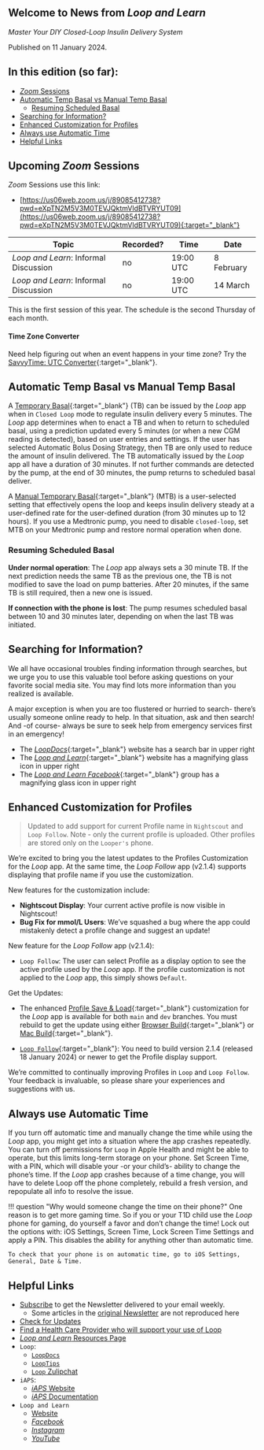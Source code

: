 ## Welcome to News from&nbsp;_<span translate="no">Loop and Learn</span>_

_Master Your DIY Closed-Loop Insulin Delivery System_

Published on 11 January 2024.

## In this edition (so far):

* [*Zoom* Sessions](#upcoming-zoom-sessions)
* [Automatic Temp Basal vs Manual Temp Basal](#automatic-temp-basal-vs-manual-temp-basal)
    * [Resuming Scheduled Basal](#resuming-scheduled-basal)
* [Searching for Information?](#searching-for-information)
* [Enhanced Customization for Profiles](#enhanced-customization-for-profiles)
* [Always use Automatic Time](#always-use-automatic-time)
* [Helpful Links](#helpful-links)

## Upcoming *Zoom* Sessions

*Zoom* Sessions use this link:

* [https://us06web.zoom.us/j/89085412738?pwd=eXpTN2M5V3M0TEVJQktmVldBTVRYUT09](https://us06web.zoom.us/j/89085412738?pwd=eXpTN2M5V3M0TEVJQktmVldBTVRYUT09){:target="_blank"}

| Topic | Recorded? | Time | Date |
| - | - | - | - |
| _<span translate="no">Loop and Learn</span>_: Informal Discussion | no | 19:00 UTC | 8 February |
| _<span translate="no">Loop and Learn</span>_: Informal Discussion | no | 19:00 UTC | 14 March |

This is the first session of this year. The schedule is the second Thursday of each month.

#### Time Zone Converter

Need help figuring out when an event happens in your time zone? Try the [SavvyTime: UTC Converter](https://savvytime.com/converter/utc){:target="_blank"}.

## Automatic Temp Basal vs Manual Temp Basal

A [Temporary Basal](https://loopkit.github.io/loopdocs/operation/algorithm/temp-basal/){:target="_blank"} (TB) can be issued by the *Loop* app when in `Closed Loop` mode to regulate insulin delivery every 5 minutes. The *Loop* app determines when to enact  a TB and when to return to scheduled basal, using a prediction updated every 5 minutes (or when a new CGM reading is detected), based on user entries and settings. If the user has selected <span>Automatic Bolus</span> <span>Dosing Strategy</span>, then TB are only used to reduce the amount of insulin delivered. The TB automatically issued by the *Loop* app all have a duration of 30 minutes. If not further commands are detected by the pump, at the end of 30 minutes, the pump returns to scheduled basal deliver.

A [Manual Temporary Basal](https://loopkit.github.io/loopdocs/loop-3/omnipod/#manual-temp-basal){:target="_blank"} (MTB) is a user-selected setting that effectively opens the loop and keeps insulin delivery steady at a user-defined rate for the user-defined duration (from 30 minutes up to 12 hours). If you use a Medtronic pump, you need to disable `closed-loop`, set MTB on your Medtronic pump and restore normal operation when done.

### Resuming Scheduled Basal

**Under normal operation**: The *Loop* app always sets a 30 minute TB. If the next prediction needs the same TB as the previous one, the TB is not modified to save the load on pump batteries. After 20 minutes, if the same TB is still required, then a new one is issued.

**If connection with the phone is lost**: The pump resumes scheduled basal between 10 and 30 minutes later, depending on when the last TB was initiated.

## Searching for Information?

We all have occasional troubles finding information through searches, but we urge you to use this valuable tool before asking questions on your favorite social media site. You may find lots more information than you realized is available.

A major exception is when you are too flustered or hurried to search- there’s usually someone online ready to help. In that situation, ask and then search! And -of course-  always be sure to seek help from emergency services first in an emergency!

* The [*LoopDocs*](https://loopkit.github.io/loopdocs/){:target="_blank"} website has a search bar in upper right
* The [*Loop and Learn*](https://www.loopandlearn.org){:target="_blank"} website has a magnifying glass icon in upper right
* The [*Loop and Learn Facebook*](https://www.loopandlearn.org){:target="_blank"} group has a magnifying glass icon in upper right

## Enhanced Customization for Profiles

> Updated to add support for current Profile name in `Nightscout` and `Loop Follow`. Note - only the current profile is uploaded. Other profiles are stored only on the `Looper's` phone.

We’re excited to bring you the latest updates to the Profiles Customization for the *Loop* app. At the same time, the *Loop Follow* app (v2.1.4) supports displaying that profile name if you use the customization. 

New features for the customization include:

* **Nightscout Display**: Your current active profile is now visible in Nightscout!
* **Bug Fix for mmol/L Users**: We’ve squashed a bug where the app could mistakenly detect a profile change and suggest an update!

New feature for the *Loop Follow* app (v2.1.4):

* `Loop Follow`: The user can select Profile as a display option to see the active profile used by the *Loop* app. If the profile customization is not applied to the *Loop* app, this simply shows `Default`.

Get the Updates:

* The enhanced [Profile Save & Load](https://www.loopandlearn.org/loop-features-in-development/#pr-2002){:target="_blank"} customization for the *Loop* app is available for both `main` and `dev` branches. You must rebuild to get the update using either [Browser Build](https://www.loopandlearn.org/custom-code/#github-intro){:target="_blank"} or [Mac Build](https://www.loopandlearn.org/custom-code/#customization-select){:target="_blank"}.

* [`Loop Follow`](https://www.loopandlearn.org/loop-follow/#build-lf){:target="_blank"}: You need to build version 2.1.4 (released 18 January 2024) or newer to get the Profile display support.

We’re committed to continually improving Profiles in `Loop` and `Loop Follow`. Your feedback is invaluable, so please share your experiences and suggestions with us.

## Always use Automatic Time

If you turn off automatic time and manually change the time while using the *Loop* app, you might get into a situation where the app crashes repeatedly. You can turn off permissions for `Loop` in Apple Health and might be able to operate, but this limits long-term storage on your phone. Set Screen Time, with a PIN, which will disable your -or your child’s- ability to change the phone’s time. If the *Loop* app crashes because of a time change, you will have to delete Loop off the phone completely, rebuild a fresh version, and repopulate all info to resolve the issue.

!!! question "Why would someone change the time on their phone?"
    One reason is to get more gaming time. So if you or your T1D child use the *Loop* phone for gaming, do yourself a favor and don’t change the time! Lock out the options with: iOS Settings, Screen Time, Lock Screen Time Settings and apply a PIN. This disables the ability for anything other than automatic time.

    To check that your phone is on automatic time, go to iOS Settings, General, Date & Time.

## Helpful Links

* [Subscribe](https://www.loopandlearn.org/newsletter-signup/) to get the Newsletter delivered to your email weekly.
    * Some articles in the [original Newsletter](https://www.loopandlearn.org/2022/10/19/loop-and-learn-newsletter/) are not reproduced here
* [Check for Updates](https://www.loopandlearn.org/version-updates/)
* [Find a Health Care Provider who will support your use of&nbsp;<span translate="no">Loop</span>](https://www.loopandlearn.org/hcp-recommendations/)
* [_<span translate="no">Loop and Learn</span>_&nbsp;Resources Page](https://www.loopandlearn.org/resources/)
* <code>Loop</code>:
    * [`LoopDocs`](https://loopkit.github.io/loopdocs/)
    * [`LoopTips`](https://loopkit.github.io/looptips/)
    * [`Loop` Zulipchat](https://loop.zulipchat.com/)
* <code>iAPS</code>:
    * [*iAPS* Website](https://www.iaps-app.org/)
    * [*iAPS* Documentation](http://iapsdocs.org/)
* <code>Loop and Learn</code>
    * [Website](https://www.loopandlearn.org/)
    * [*Facebook*](https://www.facebook.com/groups/LOOPandLEARN)
    * [*Instagram*](https://www.instagram.com/loopandlearn/)
    * [*YouTube*](https://www.youtube.com/c/loopandlearn)
